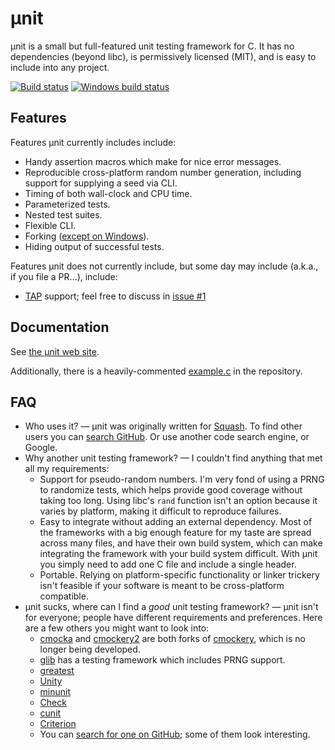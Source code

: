 # µnit

µnit is a small but full-featured unit testing framework for C.  It has
no dependencies (beyond libc), is permissively licensed (MIT), and is
easy to include into any project.

[![Build status](https://travis-ci.org/nemequ/munit.svg?branch=master)](https://travis-ci.org/nemequ/munit)
[![Windows build status](https://ci.appveyor.com/api/projects/status/db515g5ifcwjohq7/branch/master?svg=true)](https://ci.appveyor.com/project/quixdb/munit/branch/master)

## Features

Features µnit currently includes include:

 * Handy assertion macros which make for nice error messages.
 * Reproducible cross-platform random number generation, including
   support for supplying a seed via CLI.
 * Timing of both wall-clock and CPU time.
 * Parameterized tests.
 * Nested test suites.
 * Flexible CLI.
 * Forking
   ([except on Windows](https://github.com/nemequ/munit/issues/2)).
 * Hiding output of successful tests.

Features µnit does not currently include, but some day may include
(a.k.a., if you file a PR…), include:

 * [TAP](http://testanything.org/) support; feel free to discuss in
   [issue #1](https://github.com/nemequ/munit/issues/1)

## Documentation

See [the µnit web site](https://nemequ.github.io/munit).

Additionally, there is a heavily-commented
[example.c](https://github.com/nemequ/munit/blob/master/example.c) in
the repository.

## FAQ

* Who uses it? — µnit was originally written for
  [Squash](https://quixdb.github.io/squash/).  To find other users you
  can
  [search GitHub](https://github.com/search?l=c&q=munit_suite_main&type=Code&utf8=%E2%9C%93).
  Or use another code search engine, or Google.
* Why another unit testing framework? — I couldn't find anything that
  met all my requirements:
  * Support for pseudo-random numbers.  I'm very fond of using a PRNG
    to randomize tests, which helps provide good coverage without
    taking too long.  Using libc's `rand` function isn't an option
    because it varies by platform, making it difficult to reproduce
    failures.
  * Easy to integrate without adding an external dependency.  Most of
    the frameworks with a big enough feature for my taste are spread
    across many files, and have their own build system, which can
    make integrating the framework with your build system difficult.
    With µnit you simply need to add one C file and include a single
    header.
  * Portable.  Relying on platform-specific functionality or linker
    trickery isn't feasible if your software is meant to be
    cross-platform compatible.
* µnit sucks, where can I find a *good* unit testing framework? —
  µnit isn't for everyone; people have different requirements and
  preferences.  Here are a few others you might want to look into:
  * [cmocka](https://cmocka.org/) and
    [cmockery2](https://github.com/lpabon/cmockery2) are both forks
    of [cmockery](https://github.com/google/cmockery), which is no
    longer being developed.
  * [glib](https://developer.gnome.org/glib/stable/glib-Testing.html)
    has a testing framework which includes PRNG support.
  * [greatest](https://github.com/silentbicycle/greatest)
  * [Unity](https://github.com/ThrowTheSwitch/Unity)
  * [minunit](https://github.com/siu/minunit)
  * [Check](https://libcheck.github.io/check/)
  * [cunit](http://cunit.sourceforge.net/)
  * [Criterion](https://github.com/Snaipe/Criterion)
  * You can
    [search for one on GitHub](https://github.com/search?l=C&q=unit+testing&type=Repositories&utf8=%E2%9C%93);
    some of them look interesting.
